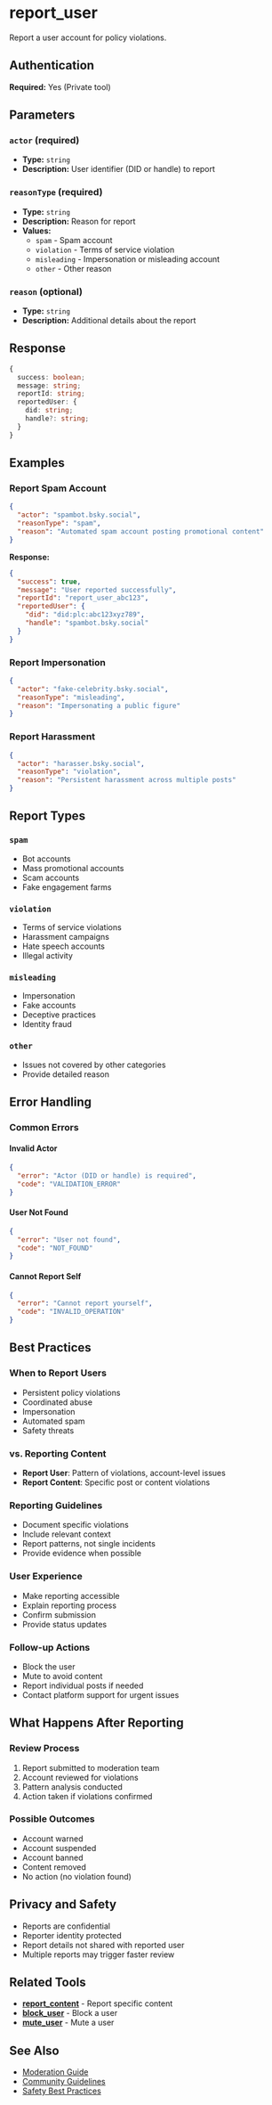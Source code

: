 # report_user

Report a user account for policy violations.

## Authentication

**Required:** Yes (Private tool)

## Parameters

### `actor` (required)
- **Type:** `string`
- **Description:** User identifier (DID or handle) to report

### `reasonType` (required)
- **Type:** `string`
- **Description:** Reason for report
- **Values:**
  - `spam` - Spam account
  - `violation` - Terms of service violation
  - `misleading` - Impersonation or misleading account
  - `other` - Other reason

### `reason` (optional)
- **Type:** `string`
- **Description:** Additional details about the report

## Response

```typescript
{
  success: boolean;
  message: string;
  reportId: string;
  reportedUser: {
    did: string;
    handle?: string;
  }
}
```

## Examples

### Report Spam Account

```json
{
  "actor": "spambot.bsky.social",
  "reasonType": "spam",
  "reason": "Automated spam account posting promotional content"
}
```

**Response:**
```json
{
  "success": true,
  "message": "User reported successfully",
  "reportId": "report_user_abc123",
  "reportedUser": {
    "did": "did:plc:abc123xyz789",
    "handle": "spambot.bsky.social"
  }
}
```

### Report Impersonation

```json
{
  "actor": "fake-celebrity.bsky.social",
  "reasonType": "misleading",
  "reason": "Impersonating a public figure"
}
```

### Report Harassment

```json
{
  "actor": "harasser.bsky.social",
  "reasonType": "violation",
  "reason": "Persistent harassment across multiple posts"
}
```

## Report Types

### `spam`
- Bot accounts
- Mass promotional accounts
- Scam accounts
- Fake engagement farms

### `violation`
- Terms of service violations
- Harassment campaigns
- Hate speech accounts
- Illegal activity

### `misleading`
- Impersonation
- Fake accounts
- Deceptive practices
- Identity fraud

### `other`
- Issues not covered by other categories
- Provide detailed reason

## Error Handling

### Common Errors

#### Invalid Actor
```json
{
  "error": "Actor (DID or handle) is required",
  "code": "VALIDATION_ERROR"
}
```

#### User Not Found
```json
{
  "error": "User not found",
  "code": "NOT_FOUND"
}
```

#### Cannot Report Self
```json
{
  "error": "Cannot report yourself",
  "code": "INVALID_OPERATION"
}
```

## Best Practices

### When to Report Users
- Persistent policy violations
- Coordinated abuse
- Impersonation
- Automated spam
- Safety threats

### vs. Reporting Content
- **Report User**: Pattern of violations, account-level issues
- **Report Content**: Specific post or content violations

### Reporting Guidelines
- Document specific violations
- Include relevant context
- Report patterns, not single incidents
- Provide evidence when possible

### User Experience
- Make reporting accessible
- Explain reporting process
- Confirm submission
- Provide status updates

### Follow-up Actions
- Block the user
- Mute to avoid content
- Report individual posts if needed
- Contact platform support for urgent issues

## What Happens After Reporting

### Review Process
1. Report submitted to moderation team
2. Account reviewed for violations
3. Pattern analysis conducted
4. Action taken if violations confirmed

### Possible Outcomes
- Account warned
- Account suspended
- Account banned
- Content removed
- No action (no violation found)

## Privacy and Safety

- Reports are confidential
- Reporter identity protected
- Report details not shared with reported user
- Multiple reports may trigger faster review

## Related Tools

- **[report_content](./report-content.md)** - Report specific content
- **[block_user](./block-user.md)** - Block a user
- **[mute_user](./mute-user.md)** - Mute a user

## See Also

- [Moderation Guide](../../guide/tools-resources.md#moderation)
- [Community Guidelines](../../guide/tools-resources.md#guidelines)
- [Safety Best Practices](../../guide/tools-resources.md#safety)

